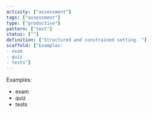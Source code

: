 ```yaml
---
activity: ["assessment"]
tags: ["assessment"]
type: ["productive"]
pattern: ["test"]
status: [""]
definition: ["Structured and constrained setting. "]
scaffold: ["Examples:
- exam
- quiz
- tests"]
---
```


Examples:
- exam
- quiz
- tests
